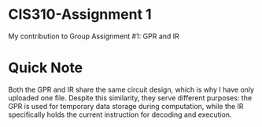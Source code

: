 # CIS310-Assignment 1

My contribution to Group Assignment #1: GPR and IR

# Quick Note
Both the GPR and IR share the same circuit design, which is why I have only uploaded one file. Despite this similarity, they serve different purposes: the GPR is used for temporary data storage during computation, while the IR specifically holds the current instruction for decoding and execution.
